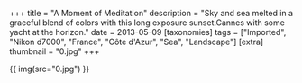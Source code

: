 +++
title = "A Moment of Meditation"
description = "Sky and sea melted in a graceful blend of colors with this long exposure sunset.Cannes with some yacht at the horizon."
date = 2013-05-09
[taxonomies]
tags = ["Imported", "Nikon d7000", "France", "Côte d'Azur", "Sea", "Landscape"]
[extra]
thumbnail = "0.jpg"
+++

{{ img(src="0.jpg") }}
